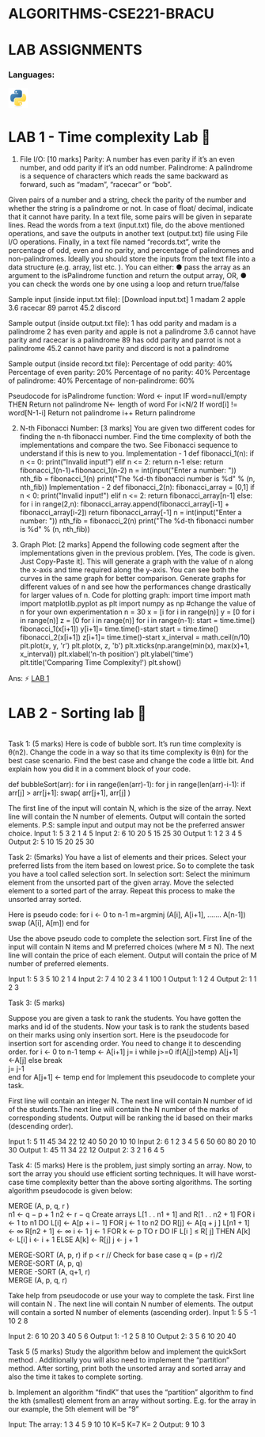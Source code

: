 # ALGORITHMS-CSE221-BRACU


# LAB ASSIGNMENTS

<h3 align="left">Languages:</h3>
<p align="left"> <a href="https://www.python.org" target="_blank" rel="noreferrer"> <img src="https://raw.githubusercontent.com/devicons/devicon/master/icons/python/python-original.svg" alt="python" width="40" height="40"/> </a> </p>

# LAB 1 - Time complexity Lab 📝

1) File I/O: [10 marks] 
Parity: A number has even parity if it’s an even number, and odd parity if it’s an odd number. 
Palindrome: A palindrome is a sequence of characters which reads the same backward as forward, such as “madam”, “racecar” or “bob”. 

Given pairs of a number and a string, check the parity of the number and whether the string is a palindrome or not. In case of float/ decimal, indicate that it cannot have parity. In a text file, some pairs will be given in separate lines. Read the words from a text (input.txt) file, do the above mentioned operations, and save the outputs in another text (output.txt) file using File I/O operations. Finally, in a text file named “records.txt”, write the percentage of odd, even and no parity, and percentage of palindromes and non-palindromes. Ideally you should store the inputs from the text file into a data structure (e.g. array, list etc. ). You can either: 
● pass the array as an argument to the isPalindrome function and return the output array, OR, 
● you can check the words one by one using a loop and return true/false

Sample input (inside input.txt file): [Download input.txt] 
1 madam 
2 apple 
3.6 racecar 
89 parrot 
45.2 discord 

Sample output (inside output.txt file): 
1 has odd parity and madam is a palindrome 
2 has even parity and apple is not a palindrome 
3.6 cannot have parity and racecar is a palindrome 
89 has odd parity and parrot is not a palindrome 
45.2 cannot have parity and discord is not a palindrome 

Sample output (inside record.txt file): 
Percentage of odd parity: 40% 
Percentage of even parity: 20% 
Percentage of no parity: 40% 
Percentage of palindrome: 40% 
Percentage of non-palindrome: 60% 

Pseudocode for isPalindrome function: 
Word <- input 
IF word=null/empty THEN 
Return not palindrome 
N<- length of word 
For i<N/2 
If word[i] != word[N-1-i] 
Return not palindrome 
i++ 
Return palindrome 

2) N-th Fibonacci Number: [3 marks] 
You are given two different codes for finding the n-th fibonacci number. Find the time complexity of both the implementations and compare the two. 
See Fibonacci sequence to understand if this is new to you. 
Implementation - 1
def fibonacci_1(n): 
if n <= 0: 
print("Invalid input!") 
elif n <= 2: 
return n-1 
else: 
return fibonacci_1(n-1)+fibonacci_1(n-2) 
n = int(input("Enter a number: ")) 
nth_fib = fibonacci_1(n) 
print("The %d-th fibonacci number is %d" % (n, nth_fib)) 
Implementation - 2 
def fibonacci_2(n): 
fibonacci_array = [0,1] 
if n < 0: 
print("Invalid input!") 
elif n <= 2: 
return fibonacci_array[n-1] 
else: 
for i in range(2,n): 
fibonacci_array.append(fibonacci_array[i-1] + fibonacci_array[i-2]) 
return fibonacci_array[-1] 
n = int(input("Enter a number: ")) 
nth_fib = fibonacci_2(n) 
print("The %d-th fibonacci number is %d" % (n, nth_fib)) 



3) Graph Plot: [2 marks] 
Append the following code segment after the implementations given in the previous problem. [Yes, The code is given. Just Copy-Paste it]. This will generate a graph with the value of n along the x-axis and time required along the y-axis. You can see both the curves in the same graph for better comparison. Generate graphs for different values of n and see how the performances change drastically for larger values of n. 
Code for plotting graph: 
import time 
import math 
import matplotlib.pyplot as plt 
import numpy as np 
#change the value of n for your own experimentation 
n = 30 
x = [i for i in range(n)] 
y = [0 for i in range(n)] 
z = [0 for i in range(n)] 
for i in range(n-1):
start = time.time() 
fibonacci_1(x[i+1]) 
y[i+1]= time.time()-start 
start = time.time() 
fibonacci_2(x[i+1]) 
z[i+1]= time.time()-start 
x_interval = math.ceil(n/10) 
plt.plot(x, y, 'r') 
plt.plot(x, z, 'b') 
plt.xticks(np.arange(min(x), max(x)+1, x_interval)) 
plt.xlabel('n-th position') 
plt.ylabel('time') 
plt.title('Comparing Time Complexity!') 
plt.show() 


Ans: ⚡  <a href="https://github.com/AnonXarkA/ALGORITHMS-CSE221-BRACU/tree/main/Lab%201"> LAB 1</a> <br> 

# LAB 2 - Sorting lab  📝

<br>
Task 1: (5 marks)
Here is code of bubble sort. It’s run time complexity is θ(n2). Change the code in a way so that its time complexity is θ(n) for the best case scenario. Find the best case and change the code a little bit. And explain how you did it in a comment block of your code. 



def bubbleSort(arr):
    for i in range(len(arr)-1):
        for j in range(len(arr)-i-1): 
            if arr[j] > arr[j+1]:
                swap( arr[j+1], arr[j] )
             
The first line of the input will contain N, which is the size of the array. Next line will contain the N number of elements. Output will contain the sorted elements.
 P.S: sample input and output may not be the preferred answer choice.
Input 1:
5 
3 2 1 4 5
Input 2:
6
10 20 5 15 25 30
Output 1:
1 2 3 4 5
Output 2:
5 10 15 20 25 30



Task 2: (5marks)
You have a list of elements and their prices. Select your preferred lists from the item based on lowest price. So to complete the task you have a tool called selection sort.
In selection sort:
Select the minimum element from the unsorted part of the given array.
Move the selected element to a sorted part of the array.
Repeat this process to make the unsorted array sorted.

Here is pseudo code:
for i ← 0 to n-1
   m=argminj (A[i], A[i+1], ....... A[n-1]) 
   swap (A[i], A[m])
end for

Use the above pseudo code to complete the selection sort.
First line of the input will contain N items and M preferred choices (where M ≤ N). The next line will contain the price of each element. Output will contain the price of M number of preferred elements. 

Input 1:
5 3
5 10 2 1 4
Input 2:
7 4
10 2 3 4 1 100 1
Output 1:
1 2 4 
Output 2:
1 1 2 3





Task 3: (5 marks)

Suppose you are given a task to rank the students. You have gotten the marks and id of the students. Now your task is to rank the students based on their marks using only insertion sort.
Here is the pseudocode for insertion sort for ascending order. You need to change it to descending order.
for i ← 0 to n-1
   temp ← A[i+1]
    j= i
   while j>=0
       if(A[j]>temp)
       	A[j+1] ←A[j]
        else
break 	
      j= j-1      
   end for
A[j+1] ← temp
end for
Implement this pseudocode to complete your task. 

First line will contain an integer N. The next line will contain N number of id of the students.The next line will contain the N number of the marks of corresponding students. Output will be ranking the id based on their marks (descending order).


Input 1:
5 
11 45 34 22 12
40 50 20 10 10 
Input 2:
6
1 2 3 4 5 6
50 60 80 20 10 30
Output 1:
45 11 34 22 12
Output 2:
3 2 1 6 4 5



Task 4: (5 marks)
Here is the problem, just simply sorting an array. Now, to sort the array you should use efficient sorting techniques. It will have worst-case time complexity better than the above sorting algorithms. The sorting algorithm pseudocode is given below:

MERGE (A, p, q, r )      
 n1 ← q − p + 1
 n2 ← r − q
Create arrays L[1 . . n1 + 1] and R[1 . . n2 + 1]
FOR i ← 1 to n1
 	DO L[i] ← A[p + i − 1]
FOR j ← 1 to  n2
 	DO R[j] ← A[q + j ]
L[n1 + 1] ← ∞
R[n2 + 1] ← ∞
 i ← 1
 j ← 1
FOR k ← p TO r
DO IF L[i ] ≤ R[ j]
THEN A[k] ← L[i]
          i ← i + 1
 		ELSE A[k] ← R[j]
j ← j + 1
 
MERGE-SORT (A, p, r)
if p < r                                                    // Check for base case
     q = (p + r)/2            
    MERGE-SORT  (A, p, q)                        
    MERGE -SORT (A, q+1, r)                         
    MERGE (A, p, q, r)                       


Take help from pseudocode or use your way to complete the task.
First line will contain N . The next line will contain N number of elements. The output will contain a sorted N number of elements (ascending order).
Input 1:
5 
5 -1 10 2 8


Input 2:
6
10 20 3 40 5 6
Output 1:
-1 2 5 8 10
Output 2:
3 5 6 10 20 40



Task 5 (5 marks)
Study the algorithm below and implement the quickSort method . Additionally you will also need to implement the “partition” method. After sorting, print both the unsorted array and sorted array and also the time it takes to complete sorting.














b. Implement an algorithm “findK” that uses the “partition” algorithm to find the kth 
(smallest) element from an array without sorting. E.g. for the array in our example, the 5th element will be “9” 

Input:
The array: 1 3 4 5 9 10 10
K=5
K=7
K= 2
Output:
 9
10
3

